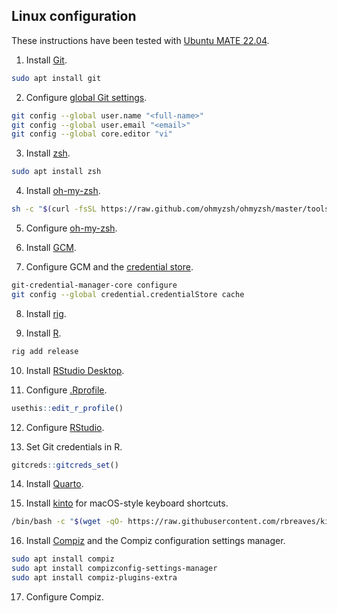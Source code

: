 ## Linux configuration

These instructions have been tested with [Ubuntu MATE 22.04](https://ubuntu-mate.org/blog/ubuntu-mate-jammy-jellyfish-release-notes).

1. Install [Git](https://git-scm.com/download/linux).

```bash
sudo apt install git
```

2. Configure [global Git settings](https://github.com/gvelasq/git-reference#setup).

```bash
git config --global user.name "<full-name>"
git config --global user.email "<email>"
git config --global core.editor "vi"
```

3. Install [zsh](https://zsh.sourceforge.io).

```bash
sudo apt install zsh
```

4. Install [oh-my-zsh](https://ohmyz.sh/#install).

```bash
sh -c "$(curl -fsSL https://raw.github.com/ohmyzsh/ohmyzsh/master/tools/install.sh)"
```

5. Configure [oh-my-zsh](https://github.com/gvelasq/dotfiles/tree/main/zsh).

6. Install [GCM](https://github.com/GitCredentialManager/git-credential-manager#linux).

7. Configure GCM and the [credential store](https://github.com/GitCredentialManager/git-credential-manager/blob/main/docs/credstores.md#gits-built-in-credential-cache).

```bash
git-credential-manager-core configure
git config --global credential.credentialStore cache
```

8. Install [rig](https://github.com/r-lib/rig#linux).

9. Install [R](https://www.r-project.org).

```bash
rig add release
```

10. Install [RStudio Desktop](https://posit.co/download/rstudio-desktop).

11. Configure [.Rprofile](https://github.com/gvelasq/dotfiles/blob/main/R/.Rprofile).

```r
usethis::edit_r_profile()
```

12. Configure [RStudio](https://github.com/gvelasq/dotfiles/tree/main/rstudio).

13. Set Git credentials in R.

```r
gitcreds::gitcreds_set()
```

14. Install [Quarto](https://quarto.org/docs/get-started).

15. Install [kinto](https://github.com/rbreaves/kinto) for macOS-style keyboard shortcuts.

```bash
/bin/bash -c "$(wget -qO- https://raw.githubusercontent.com/rbreaves/kinto/HEAD/install/linux.sh || curl -fsSL https://raw.githubusercontent.com/rbreaves/kinto/HEAD/install/linux.sh)"
```

16. Install [Compiz](https://launchpad.net/compiz) and the Compiz configuration settings manager.

```bash
sudo apt install compiz
sudo apt install compizconfig-settings-manager
sudo apt install compiz-plugins-extra
```

17. Configure Compiz.
